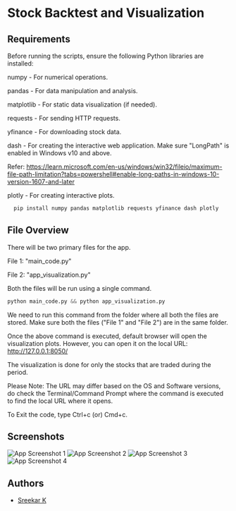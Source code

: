 
# Stock Backtest and Visualization



## Requirements
Before running the scripts, ensure the following Python libraries are installed:

numpy - For numerical operations.

pandas - For data manipulation and analysis.

matplotlib - For static data visualization (if needed).

requests - For sending HTTP requests.

yfinance - For downloading stock data.

dash - For creating the interactive web application.
Make sure "LongPath" is enabled in Windows v10 and above.

Refer: https://learn.microsoft.com/en-us/windows/win32/fileio/maximum-file-path-limitation?tabs=powershell#enable-long-paths-in-windows-10-version-1607-and-later

plotly - For creating interactive plots.

```python
  pip install numpy pandas matplotlib requests yfinance dash plotly

```

## File Overview

There will be two primary files for the app.

File 1: "main_code.py"

File 2: "app_visualization.py"

Both the files will be run using a single command.

```python
python main_code.py && python app_visualization.py

```

We need to run this command from the folder where all both the files are stored. Make sure both the files ("File 1" and "File 2") are in the same folder.

Once the above command is executed, default browser will open the visualization plots. However, you can open it on the local URL: http://127.0.0.1:8050/

The visualization is done for only the stocks that are traded during the period.

Please Note: The URL may differ based on the OS and Software versions, do check the Terminal/Command Prompt where the command is executed to find the local URL where it opens.

To Exit the code, type Ctrl+c (or) Cmd+c.



## Screenshots

![App Screenshot 1](https://i.ibb.co/ccnMyzY/Screenshot-1867.png)
![App Screenshot 2](https://i.ibb.co/6wXPLL9/Screenshot-1868.png)
![App Screenshot 3](https://i.ibb.co/6vmPXj6/Screenshot-1869.png)
![App Screenshot 4](https://i.ibb.co/FnM8dh3/Screenshot-1870.png)




## Authors

- [Sreekar K](https://github.com/sreekark99)

